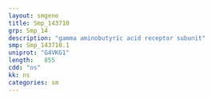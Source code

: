 ```yaml
---
layout: smgene
title: Smp_143710
grp: Smp_14
description: "gamma aminobutyric acid receptor subunit"
smp: Smp_143710.1
uniprot: "G4VKG1"
length:   855
cdd: "ns"
kk: ns
categories: sm
---
```

